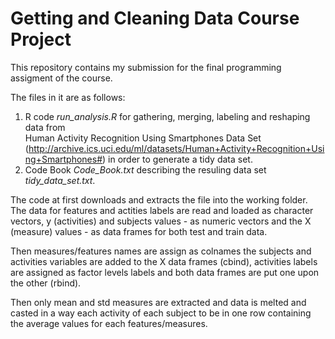 # Getting and Cleaning Data Course Project

 This repository contains my submission for the final programming assigment of the course.
 
 The files in it are as follows:
  1. R code *run_analysis.R* for gathering, merging, labeling and reshaping data from   
Human Activity Recognition Using Smartphones Data Set 
(http://archive.ics.uci.edu/ml/datasets/Human+Activity+Recognition+Using+Smartphones#)
in order to generate a tidy data set. 
 2. Code Book *Code_Book.txt* describing the resuling data set *tidy_data_set.txt*.
 
 The code at first downloads and extracts the file into the working folder.
 The data for features and actities labels are read and loaded as character vectors,
 y (activities) and subjects values - as numeric vectors and
 the X (measure) values - as data frames for both test and train data.
 
 Then measures/features names are assign as colnames 
 the subjects and activities variables are added to the X data frames (cbind), 
 activities labels are assigned as factor levels labels and
 both data frames are put one upon the other (rbind).
 
 Then only mean and std measures are extracted and data is melted and casted in a way 
 each activity of each subject to be in one row containing the average values for each features/measures.
 
 
 

